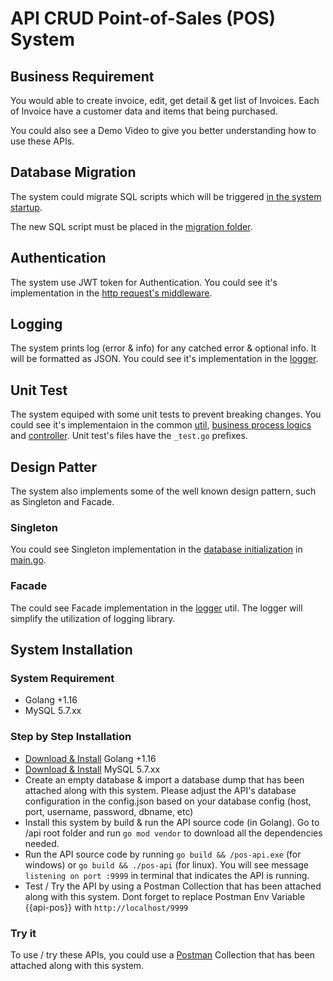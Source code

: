 
# API CRUD Point-of-Sales (POS) System 

## Business Requirement
You would able to create invoice, edit, get detail & get list of Invoices. Each of Invoice have a customer data and items that being purchased.

You could also see a Demo Video to give you better understanding how to use these APIs.

## Database Migration
The system could migrate SQL scripts which will be triggered [in the system startup](https://gitlab.com/akbar.anugrah/wzly/-/blob/main/implementation-test-1-crud-api/src/util/database.go#L34).

The new SQL script must be placed in the [migration folder](https://gitlab.com/akbar.anugrah/wzly/-/tree/main/implementation-test-1-crud-api/src/util/migrations).

## Authentication
The system use JWT token for Authentication. You could see it's implementation in the [http request's middleware](https://gitlab.com/akbar.anugrah/wzly/-/blob/main/implementation-test-1-crud-api/src/util/middleware.go).

## Logging
The system prints log (error & info) for any catched error & optional info. It will be formatted as JSON. You could see it's implementation in the [logger](https://gitlab.com/akbar.anugrah/wzly/-/blob/main/implementation-test-1-crud-api/src/util/logger.go).

## Unit Test
The system equiped with some unit tests to prevent breaking changes. You could see it's implementaion in the common [util](https://gitlab.com/akbar.anugrah/wzly/-/tree/main/implementation-test-1-crud-api/src/util), [business process logics](https://gitlab.com/akbar.anugrah/wzly/-/tree/main/implementation-test-1-crud-api/src/model?ref_type=heads) and [controller](https://gitlab.com/akbar.anugrah/wzly/-/tree/main/implementation-test-1-crud-api/src/controller?ref_type=heads). Unit test's files have the `_test.go` prefixes.

## Design Patter
The system also implements some of the well known design pattern, such as Singleton and Facade. 

### Singleton
You could see Singleton implementation in the [database initialization](https://gitlab.com/akbar.anugrah/wzly/-/blob/main/implementation-test-1-crud-api/src/util/database.go?ref_type=heads#L22) in [main.go](https://gitlab.com/akbar.anugrah/wzly/-/blob/main/implementation-test-1-crud-api/main.go?ref_type=heads#L23). 

### Facade
The could see Facade implementation in the [logger](https://gitlab.com/akbar.anugrah/wzly/-/blob/main/implementation-test-1-crud-api/src/util/logger.go?ref_type=heads) util. The logger will simplify the utilization of logging library.

## System Installation

### System Requirement
- Golang +1.16
- MySQL 5.7.xx

### Step by Step Installation
- [Download & Install](https://go.dev/doc/install) Golang +1.16 
- [Download & Install](https://dev.mysql.com/downloads/windows/installer/5.7.html) MySQL 5.7.xx
- Create an empty database & import a database dump that has been attached along with this system. Please adjust the API's database configuration in the config.json based on your database config (host, port, username, password, dbname, etc)
- Install this system by build & run the API source code (in Golang). Go to /api root folder and run `go mod vendor` to download all the dependencies needed. 
- Run the API source code by running `go build && /pos-api.exe` (for windows) or `go build && ./pos-api` (for linux). You will see message `listening on port :9999` in terminal that indicates the API is running.
- Test / Try the API by using a Postman Collection that has been attached along with this system. Dont forget to replace Postman Env Variable {{api-pos}} with `http://localhost/9999`

### Try it
To use / try these APIs, you could use a [Postman](https://www.postman.com/downloads/) Collection that has been attached along with this system.